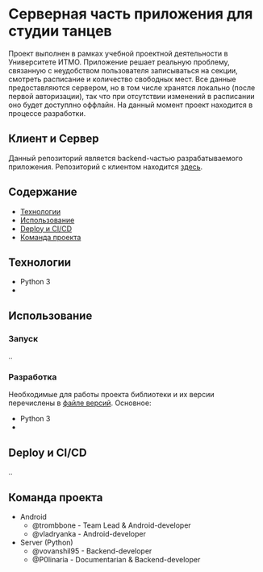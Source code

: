 # Серверная часть приложения для студии танцев
Проект выполнен в рамках учебной проектной деятельности в Университете ИТМО. 
Приложение решает реальную проблему, связанную с неудобством пользователя записываться на секции, смотреть расписание и количество свободных мест. Все данные предоставляются сервером, но в том числе хранятся локально (после первой авторизации), так что при отсутствии изменений в расписании оно будет доступлно оффлайн.
На данный момент проект находится в процессе разработки.

## Клиент и Сервер
Данный репозиторий является backend-частью разрабатываемого приложения.
Репозиторий с клиентом находится [здесь](https://github.com/vladryanka/DanceClub).

## Содержание
- [Технологии](#технологии)
- [Использование](#использование)
- [Deploy и CI/CD](#deploy-и-cicd)
- [Команда проекта](#команда-проекта)

## Технологии
- Python 3
- 

## Использование

### Запуск
..

### Разработка
Необходимые для работы проекта библиотеки и их версии перечислены в [файле версий](/requirements.txt).
Основное:
- Python 3
- 

## Deploy и CI/CD
..

## Команда проекта
- Android
  - @trombbone - Team Lead & Android-developer
  - @vladryanka - Android-developer
- Server (Python)
  - @vovanshil95 - Backend-developer
  - @P0linaria - Documentarian & Backend-developer
